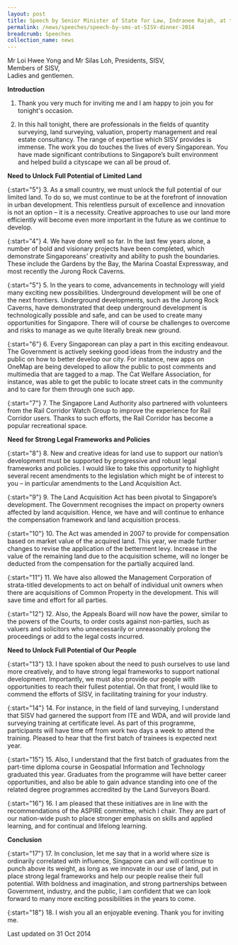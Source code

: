 ```yaml
---
layout: post
title: Speech by Senior Minister of State for Law, Indranee Rajah, at the Institute of Surveyors and Valuers Annual Dinner 2014
permalink: /news/speeches/speech-by-sms-at-SISV-dinner-2014
breadcrumb: Speeches
collection_name: news
---
```



Mr Loi Hwee Yong and Mr Silas Loh, Presidents, SISV,  
Members of SISV,  
Ladies and gentlemen.  


**Introduction**

1. Thank you very much for inviting me and I am happy to join you for tonight's occasion. 

2. In this hall tonight, there are professionals in the fields of quantity surveying, land surveying, valuation, property management and real estate consultancy. The range of expertise which SISV provides is immense. The work you do touches the lives of every Singaporean. You have made significant contributions to Singapore’s built environment and helped build a cityscape we can all be proud of. 

**Need to Unlock Full Potential of Limited Land**

{:start="5"}
3. As a small country, we must unlock the full potential of our limited land. To do so, we must continue to be at the forefront of innovation in urban development. This relentless pursuit of excellence and innovation is not an option – it is a necessity. Creative approaches to use our land more efficiently will become even more important in the future as we continue to develop.

{:start="4"}
4. We have done well so far. In the last few years alone, a number of bold and visionary projects have been completed, which demonstrate Singaporeans’ creativity and ability to push the boundaries. These include the Gardens by the Bay, the Marina Coastal Expressway, and most recently the Jurong Rock Caverns.

{:start="5"}
5. In the years to come, advancements in technology will yield many exciting new possibilities. Underground development will be one of the next frontiers. Underground developments, such as the Jurong Rock Caverns, have demonstrated that deep underground development is technologically possible and safe, and can be used to create many opportunities for Singapore. There will of course be challenges to overcome and risks to manage as we quite literally break new ground.

{:start="6"}
6. Every Singaporean can play a part in this exciting endeavour. The Government is actively seeking good ideas from the industry and the public on how to better develop our city. For instance, new apps on OneMap are being developed to allow the public to post comments and multimedia that are tagged to a map. The Cat Welfare Association, for instance, was able to get the public to locate street cats in the community and to care for them through one such app. 

{:start="7"}
7. The Singapore Land Authority also partnered with volunteers from the Rail Corridor Watch Group to improve the experience for Rail Corridor users. Thanks to such efforts, the Rail Corridor has become a popular recreational space. 

**Need for Strong Legal Frameworks and Policies**

{:start="8"}
8. New and creative ideas for land use to support our nation’s development must be supported by progressive and robust legal frameworks and policies. I would like to take this opportunity to highlight several recent amendments to the legislation which might be of interest to you – in particular amendments to the Land Acquisition Act.

{:start="9"}
9. The Land Acquisition Act has been pivotal to Singapore’s development. The Government recognises the impact on property owners affected by land acquisition. Hence, we have and will continue to enhance the compensation framework and land acquisition process. 

{:start="10"}
10. The Act was amended in 2007 to provide for compensation based on market value of the acquired land. This year, we made further changes to revise the application of the betterment levy. Increase in the value of the remaining land due to the acquisition scheme, will no longer be deducted from the compensation for the partially acquired land.

{:start="11"}
11. We have also allowed the Management Corporation of strata-titled developments to act on behalf of individual unit owners when there are acquisitions of Common Property in the development. This will save time and effort for all parties.

{:start="12"}
12. Also, the Appeals Board will now have the power, similar to the powers of the Courts, to order costs against non-parties, such as valuers and solicitors who unnecessarily or unreasonably prolong the proceedings or add to the legal costs incurred. 

**Need to Unlock Full Potential of Our People**

{:start="13"}
13. I have spoken about the need to push ourselves to use land more creatively, and to have strong legal frameworks to support national development. Importantly, we must also provide our people with opportunities to reach their fullest potential. On that front, I would like to commend the efforts of SISV, in facilitating training for your industry. 

{:start="14"}
14. For instance, in the field of land surveying, I understand that SISV had garnered the support from ITE and WDA, and will provide land surveying training at certificate level. As part of this programme, participants will have time off from work two days a week to attend the training. Pleased to hear that the first batch of trainees is expected next year.

{:start="15"}
15. Also, I understand that the first batch of graduates from the part-time diploma course in Geospatial Information and Technology graduated this year. Graduates from the programme will have better career opportunities, and also be able to gain advance standing into one of the related degree programmes accredited by the Land Surveyors Board.  

{:start="16"}
16. I am pleased that these initiatives are in line with the recommendations of the ASPIRE committee, which I chair. They are part of our nation-wide push to place stronger emphasis on skills and applied learning, and for continual and lifelong learning. 


**Conclusion**

{:start="17"}
17. In conclusion, let me say that in a world where size is ordinarily correlated with influence, Singapore can and will continue to punch above its weight, as long as we innovate in our use of land, put in place strong legal frameworks and help our people realise their full potential. With boldness and imagination, and strong partnerships between Government, industry, and the public, I am confident that we can look forward to many more exciting possibilities in the years to come.

{:start="18"}
18. I wish you all an enjoyable evening. Thank you for inviting me.


<p class="right-side-updated">Last updated on 31 Oct 2014</p> 

